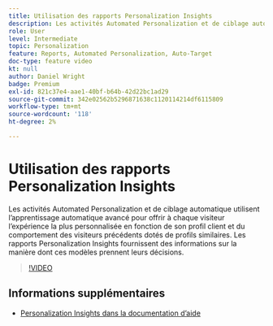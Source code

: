 ```yaml
---
title: Utilisation des rapports Personalization Insights
description: Les activités Automated Personalization et de ciblage automatique utilisent l’apprentissage automatique avancé pour offrir à chaque visiteur l’expérience la plus personnalisée en fonction de son profil client et du comportement des visiteurs précédents dotés de profils similaires. Les rapports Personalization Insights fournissent des informations sur la manière dont ces modèles prennent leurs décisions.
role: User
level: Intermediate
topic: Personalization
feature: Reports, Automated Personalization, Auto-Target
doc-type: feature video
kt: null
author: Daniel Wright
badge: Premium
exl-id: 821c37e4-aae1-40bf-b64b-42d22bc1ad29
source-git-commit: 342e02562b5296871638c1120114214df6115809
workflow-type: tm+mt
source-wordcount: '118'
ht-degree: 2%

---
```


# Utilisation des rapports Personalization Insights

Les activités Automated Personalization et de ciblage automatique utilisent l’apprentissage automatique avancé pour offrir à chaque visiteur l’expérience la plus personnalisée en fonction de son profil client et du comportement des visiteurs précédents dotés de profils similaires. Les rapports Personalization Insights fournissent des informations sur la manière dont ces modèles prennent leurs décisions.

>[!VIDEO](https://video.tv.adobe.com/v/25601/?quality=12)

## Informations supplémentaires

* [Personalization Insights dans la documentation d’aide](https://experienceleague.adobe.com/docs/target/using/reports/insights/personalization-insights-reports.html?lang=fr)

